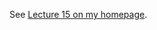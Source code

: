 See [Lecture 15 on my homepage](http://polaris.s.kanazawa-u.ac.jp/~npozar/class/intro-fortran-2016/lec15.html).
